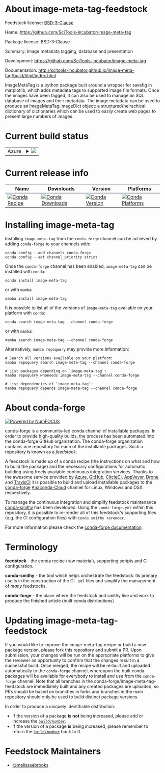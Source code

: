 About image-meta-tag-feedstock
==============================

Feedstock license: [BSD-3-Clause](https://github.com/conda-forge/image-meta-tag-feedstock/blob/main/LICENSE.txt)

Home: https://github.com/SciTools-incubator/image-meta-tag

Package license: BSD-3-Clause

Summary: Image metadata tagging, database and presentation

Development: https://github.com/SciTools-incubator/image-meta-tag

Documentation: http://scitools-incubator.github.io/image-meta-tag/build/html/index.html

ImageMetaTag is a python package built around a wrapper for savefig in matplotlib,
which adds metadata tags to supported image file formats.
Once the images have been tagged, it can also be used to manage an SQL database of
images and their metadata. The image metadata can be used to produce an
ImageMetaTag.ImageDict object: a structured/heirachical dictionary of dictionaries which
can be used to easily create web pages to present large numbers of images.


Current build status
====================


<table>
    
  <tr>
    <td>Azure</td>
    <td>
      <details>
        <summary>
          <a href="https://dev.azure.com/conda-forge/feedstock-builds/_build/latest?definitionId=440&branchName=main">
            <img src="https://dev.azure.com/conda-forge/feedstock-builds/_apis/build/status/image-meta-tag-feedstock?branchName=main">
          </a>
        </summary>
        <table>
          <thead><tr><th>Variant</th><th>Status</th></tr></thead>
          <tbody><tr>
              <td>linux_64_python3.10.____cpython</td>
              <td>
                <a href="https://dev.azure.com/conda-forge/feedstock-builds/_build/latest?definitionId=440&branchName=main">
                  <img src="https://dev.azure.com/conda-forge/feedstock-builds/_apis/build/status/image-meta-tag-feedstock?branchName=main&jobName=linux&configuration=linux%20linux_64_python3.10.____cpython" alt="variant">
                </a>
              </td>
            </tr><tr>
              <td>linux_64_python3.11.____cpython</td>
              <td>
                <a href="https://dev.azure.com/conda-forge/feedstock-builds/_build/latest?definitionId=440&branchName=main">
                  <img src="https://dev.azure.com/conda-forge/feedstock-builds/_apis/build/status/image-meta-tag-feedstock?branchName=main&jobName=linux&configuration=linux%20linux_64_python3.11.____cpython" alt="variant">
                </a>
              </td>
            </tr><tr>
              <td>linux_64_python3.12.____cpython</td>
              <td>
                <a href="https://dev.azure.com/conda-forge/feedstock-builds/_build/latest?definitionId=440&branchName=main">
                  <img src="https://dev.azure.com/conda-forge/feedstock-builds/_apis/build/status/image-meta-tag-feedstock?branchName=main&jobName=linux&configuration=linux%20linux_64_python3.12.____cpython" alt="variant">
                </a>
              </td>
            </tr><tr>
              <td>linux_64_python3.8.____cpython</td>
              <td>
                <a href="https://dev.azure.com/conda-forge/feedstock-builds/_build/latest?definitionId=440&branchName=main">
                  <img src="https://dev.azure.com/conda-forge/feedstock-builds/_apis/build/status/image-meta-tag-feedstock?branchName=main&jobName=linux&configuration=linux%20linux_64_python3.8.____cpython" alt="variant">
                </a>
              </td>
            </tr><tr>
              <td>linux_64_python3.9.____73_pypy</td>
              <td>
                <a href="https://dev.azure.com/conda-forge/feedstock-builds/_build/latest?definitionId=440&branchName=main">
                  <img src="https://dev.azure.com/conda-forge/feedstock-builds/_apis/build/status/image-meta-tag-feedstock?branchName=main&jobName=linux&configuration=linux%20linux_64_python3.9.____73_pypy" alt="variant">
                </a>
              </td>
            </tr><tr>
              <td>linux_64_python3.9.____cpython</td>
              <td>
                <a href="https://dev.azure.com/conda-forge/feedstock-builds/_build/latest?definitionId=440&branchName=main">
                  <img src="https://dev.azure.com/conda-forge/feedstock-builds/_apis/build/status/image-meta-tag-feedstock?branchName=main&jobName=linux&configuration=linux%20linux_64_python3.9.____cpython" alt="variant">
                </a>
              </td>
            </tr><tr>
              <td>osx_64_python3.10.____cpython</td>
              <td>
                <a href="https://dev.azure.com/conda-forge/feedstock-builds/_build/latest?definitionId=440&branchName=main">
                  <img src="https://dev.azure.com/conda-forge/feedstock-builds/_apis/build/status/image-meta-tag-feedstock?branchName=main&jobName=osx&configuration=osx%20osx_64_python3.10.____cpython" alt="variant">
                </a>
              </td>
            </tr><tr>
              <td>osx_64_python3.11.____cpython</td>
              <td>
                <a href="https://dev.azure.com/conda-forge/feedstock-builds/_build/latest?definitionId=440&branchName=main">
                  <img src="https://dev.azure.com/conda-forge/feedstock-builds/_apis/build/status/image-meta-tag-feedstock?branchName=main&jobName=osx&configuration=osx%20osx_64_python3.11.____cpython" alt="variant">
                </a>
              </td>
            </tr><tr>
              <td>osx_64_python3.12.____cpython</td>
              <td>
                <a href="https://dev.azure.com/conda-forge/feedstock-builds/_build/latest?definitionId=440&branchName=main">
                  <img src="https://dev.azure.com/conda-forge/feedstock-builds/_apis/build/status/image-meta-tag-feedstock?branchName=main&jobName=osx&configuration=osx%20osx_64_python3.12.____cpython" alt="variant">
                </a>
              </td>
            </tr><tr>
              <td>osx_64_python3.8.____cpython</td>
              <td>
                <a href="https://dev.azure.com/conda-forge/feedstock-builds/_build/latest?definitionId=440&branchName=main">
                  <img src="https://dev.azure.com/conda-forge/feedstock-builds/_apis/build/status/image-meta-tag-feedstock?branchName=main&jobName=osx&configuration=osx%20osx_64_python3.8.____cpython" alt="variant">
                </a>
              </td>
            </tr><tr>
              <td>osx_64_python3.9.____73_pypy</td>
              <td>
                <a href="https://dev.azure.com/conda-forge/feedstock-builds/_build/latest?definitionId=440&branchName=main">
                  <img src="https://dev.azure.com/conda-forge/feedstock-builds/_apis/build/status/image-meta-tag-feedstock?branchName=main&jobName=osx&configuration=osx%20osx_64_python3.9.____73_pypy" alt="variant">
                </a>
              </td>
            </tr><tr>
              <td>osx_64_python3.9.____cpython</td>
              <td>
                <a href="https://dev.azure.com/conda-forge/feedstock-builds/_build/latest?definitionId=440&branchName=main">
                  <img src="https://dev.azure.com/conda-forge/feedstock-builds/_apis/build/status/image-meta-tag-feedstock?branchName=main&jobName=osx&configuration=osx%20osx_64_python3.9.____cpython" alt="variant">
                </a>
              </td>
            </tr>
          </tbody>
        </table>
      </details>
    </td>
  </tr>
</table>

Current release info
====================

| Name | Downloads | Version | Platforms |
| --- | --- | --- | --- |
| [![Conda Recipe](https://img.shields.io/badge/recipe-image--meta--tag-green.svg)](https://anaconda.org/conda-forge/image-meta-tag) | [![Conda Downloads](https://img.shields.io/conda/dn/conda-forge/image-meta-tag.svg)](https://anaconda.org/conda-forge/image-meta-tag) | [![Conda Version](https://img.shields.io/conda/vn/conda-forge/image-meta-tag.svg)](https://anaconda.org/conda-forge/image-meta-tag) | [![Conda Platforms](https://img.shields.io/conda/pn/conda-forge/image-meta-tag.svg)](https://anaconda.org/conda-forge/image-meta-tag) |

Installing image-meta-tag
=========================

Installing `image-meta-tag` from the `conda-forge` channel can be achieved by adding `conda-forge` to your channels with:

```
conda config --add channels conda-forge
conda config --set channel_priority strict
```

Once the `conda-forge` channel has been enabled, `image-meta-tag` can be installed with `conda`:

```
conda install image-meta-tag
```

or with `mamba`:

```
mamba install image-meta-tag
```

It is possible to list all of the versions of `image-meta-tag` available on your platform with `conda`:

```
conda search image-meta-tag --channel conda-forge
```

or with `mamba`:

```
mamba search image-meta-tag --channel conda-forge
```

Alternatively, `mamba repoquery` may provide more information:

```
# Search all versions available on your platform:
mamba repoquery search image-meta-tag --channel conda-forge

# List packages depending on `image-meta-tag`:
mamba repoquery whoneeds image-meta-tag --channel conda-forge

# List dependencies of `image-meta-tag`:
mamba repoquery depends image-meta-tag --channel conda-forge
```


About conda-forge
=================

[![Powered by
NumFOCUS](https://img.shields.io/badge/powered%20by-NumFOCUS-orange.svg?style=flat&colorA=E1523D&colorB=007D8A)](https://numfocus.org)

conda-forge is a community-led conda channel of installable packages.
In order to provide high-quality builds, the process has been automated into the
conda-forge GitHub organization. The conda-forge organization contains one repository
for each of the installable packages. Such a repository is known as a *feedstock*.

A feedstock is made up of a conda recipe (the instructions on what and how to build
the package) and the necessary configurations for automatic building using freely
available continuous integration services. Thanks to the awesome service provided by
[Azure](https://azure.microsoft.com/en-us/services/devops/), [GitHub](https://github.com/),
[CircleCI](https://circleci.com/), [AppVeyor](https://www.appveyor.com/),
[Drone](https://cloud.drone.io/welcome), and [TravisCI](https://travis-ci.com/)
it is possible to build and upload installable packages to the
[conda-forge](https://anaconda.org/conda-forge) [Anaconda-Cloud](https://anaconda.org/)
channel for Linux, Windows and OSX respectively.

To manage the continuous integration and simplify feedstock maintenance
[conda-smithy](https://github.com/conda-forge/conda-smithy) has been developed.
Using the ``conda-forge.yml`` within this repository, it is possible to re-render all of
this feedstock's supporting files (e.g. the CI configuration files) with ``conda smithy rerender``.

For more information please check the [conda-forge documentation](https://conda-forge.org/docs/).

Terminology
===========

**feedstock** - the conda recipe (raw material), supporting scripts and CI configuration.

**conda-smithy** - the tool which helps orchestrate the feedstock.
                   Its primary use is in the construction of the CI ``.yml`` files
                   and simplify the management of *many* feedstocks.

**conda-forge** - the place where the feedstock and smithy live and work to
                  produce the finished article (built conda distributions)


Updating image-meta-tag-feedstock
=================================

If you would like to improve the image-meta-tag recipe or build a new
package version, please fork this repository and submit a PR. Upon submission,
your changes will be run on the appropriate platforms to give the reviewer an
opportunity to confirm that the changes result in a successful build. Once
merged, the recipe will be re-built and uploaded automatically to the
`conda-forge` channel, whereupon the built conda packages will be available for
everybody to install and use from the `conda-forge` channel.
Note that all branches in the conda-forge/image-meta-tag-feedstock are
immediately built and any created packages are uploaded, so PRs should be based
on branches in forks and branches in the main repository should only be used to
build distinct package versions.

In order to produce a uniquely identifiable distribution:
 * If the version of a package **is not** being increased, please add or increase
   the [``build/number``](https://docs.conda.io/projects/conda-build/en/latest/resources/define-metadata.html#build-number-and-string).
 * If the version of a package **is** being increased, please remember to return
   the [``build/number``](https://docs.conda.io/projects/conda-build/en/latest/resources/define-metadata.html#build-number-and-string)
   back to 0.

Feedstock Maintainers
=====================

* [@melissaebrooks](https://github.com/melissaebrooks/)

